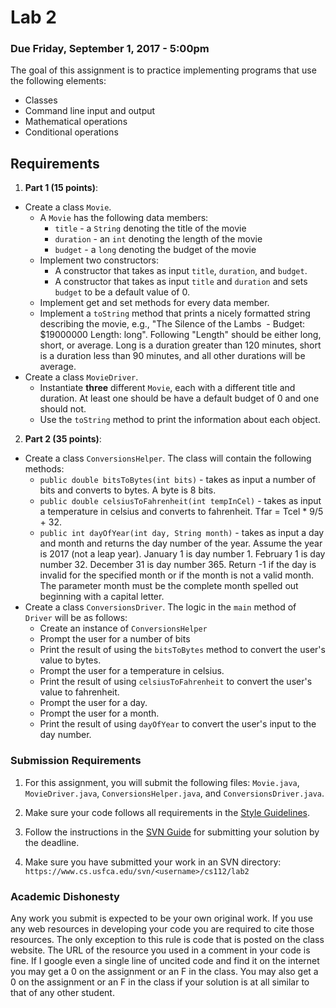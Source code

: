 Lab 2
=====

### Due Friday, September 1, 2017 - 5:00pm

The goal of this assignment is to practice implementing programs that use the following elements:

- Classes
- Command line input and output
- Mathematical operations
- Conditional operations

<!--Conditions (simple if/else)
Expressions (conversions)
Simple class with getters
-->

## Requirements
1. **Part 1 (15 points)**: 
  - Create a class `Movie`. 
      * A `Movie` has the following data members:
          * `title` - a `String` denoting the title of the movie
          * `duration` - an `int` denoting the length of the movie
          * `budget` - a `long` denoting the budget of the movie
      * Implement two constructors:
          * A constructor that takes as input `title`, `duration`, and `budget`.
          * A constructor that takes as input `title` and `duration` and sets `budget` to be a default value of 0.
      * Implement get and set methods for every data member. 
      * Implement a `toString` method that prints a nicely formatted string describing the movie, e.g., "The Silence of the Lambs  - Budget: $19000000 Length: long". Following "Length" should be either long, short, or average. Long is a duration greater than 120 minutes, short is a duration less than 90 minutes, and all other durations will be average.
  - Create a class `MovieDriver`. 
      * Instantiate **three** different `Movie`, each with a different title and duration. At least one should be have a default budget of 0 and one should not. 
      * Use the `toString` method to print the information about each object.
2. **Part 2 (35 points)**: 
  - Create a class `ConversionsHelper`. The class will contain the following methods:
      * `public double bitsToBytes(int bits)` - takes as input a number of bits and converts to bytes. A byte is 8 bits.
      * `public double celsiusToFahrenheit(int tempInCel)` - takes as input a temperature in celsius and converts to fahrenheit. Tfar = Tcel * 9/5 + 32.
      * `public int dayOfYear(int day, String month)` - takes as input a day and month and returns the day number of the year. Assume the year is 2017 (not a leap year). January 1 is day number 1. February 1 is day number 32. December 31 is day number 365. Return -1 if the day is invalid for the specified month or if the month is not a valid month. The parameter month must be the complete month spelled out beginning with a capital letter. 
  - Create a class `ConversionsDriver`. The logic in the `main` method of `Driver` will be as follows:
      * Create an instance of `ConversionsHelper`
      * Prompt the user for a number of bits
      * Print the result of using the `bitsToBytes` method to convert the user's value to bytes.
      * Prompt the user for a temperature in celsius.
      * Print the result of using `celsiusToFahrenheit` to convert the user's value to fahrenheit.
      * Prompt the user for a day.
      * Prompt the user for a month.
      * Print the result of using `dayOfYear` to convert the user's input to the day number.

 
### Submission Requirements

1. For this assignment, you will submit the following files: `Movie.java`, `MovieDriver.java`, `ConversionsHelper.java`, and `ConversionsDriver.java`.

2. Make sure your code follows all requirements in the [Style Guidelines](https://github.com/CS112-F17/notes/blob/master/style.md).

3. Follow the instructions in the [SVN Guide](https://github.com/CS112-F17/notes/blob/master/svn_guide.md) for submitting your solution by the deadline.

4. Make sure you have submitted your work in an SVN directory: `https://www.cs.usfca.edu/svn/<username>/cs112/lab2`

<!--### Grading Rubric

The general rubric we will use to grade your solution may be found here: [Grading Rubric](https://github.com/CS112-S17/notes/blob/master/grading_rubric.md)

For this assignment, your solution must compile, run, produce correct output, be well designed, and follow the [Style Guidelines](https://github.com/CS112-S17/notes/blob/master/style.md).
-->
### Academic Dishonesty

Any work you submit is expected to be your own original work. If you use any web resources in developing your code you are required to cite those resources. The only exception to this rule is code that is posted on the class website. The URL of the resource you used in a comment in your code is fine. If I google even a single line of uncited code and find it on the internet you may get a 0 on the assignment or an F in the class. You may also get a 0 on the assignment or an F in the class if your solution is at all similar to that of any other student.